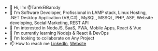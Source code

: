 - 👋 Hi, I’m @TarekElBarody
- 💪 I'm Software Devoloper, Profissional in LAMP stack, Linux Hosting, .NET Desktop Application (VB,C#) , MySQL, MSSQL, PHP, ASP, Website developing, Social Marketing, REST API 
- 👀 I’m interested in NodeJS, SaaS, PWA, Mobile Apps, React & Vue
- 🌱 I’m currently learning Nodejs & React & DevOps
- 💞️ I’m looking to collaborate on Any Project
- 📫 How to reach me [LinkedIn](https://www.linkedin.com/in/tarekelbarody/),  [Website](https://tarekelbarody.com/) 

<!---
TarekElBarody/TarekElBarody is a ✨ special ✨ repository because its `README.md` (this file) appears on your GitHub profile.
You can click the Preview link to take a look at your changes.
--->

